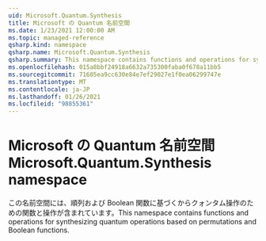 ```yaml
---
uid: Microsoft.Quantum.Synthesis
title: Microsoft の Quantum 名前空間
ms.date: 1/23/2021 12:00:00 AM
ms.topic: managed-reference
qsharp.kind: namespace
qsharp.name: Microsoft.Quantum.Synthesis
qsharp.summary: This namespace contains functions and operations for synthesizing quantum operations based on permutations and Boolean functions.
ms.openlocfilehash: 015a8bbf24918a6632a735300faba0f678a11bb5
ms.sourcegitcommit: 71605ea9cc630e84e7ef29027e1f0ea06299747e
ms.translationtype: MT
ms.contentlocale: ja-JP
ms.lasthandoff: 01/26/2021
ms.locfileid: "98855361"
---
```

# <a name="microsoftquantumsynthesis-namespace"></a><span data-ttu-id="651a0-102">Microsoft の Quantum 名前空間</span><span class="sxs-lookup"><span data-stu-id="651a0-102">Microsoft.Quantum.Synthesis namespace</span></span>

<span data-ttu-id="651a0-103">この名前空間には、順列および Boolean 関数に基づくからクォンタム操作のための関数と操作が含まれています。</span><span class="sxs-lookup"><span data-stu-id="651a0-103">This namespace contains functions and operations for synthesizing quantum operations based on permutations and Boolean functions.</span></span>

